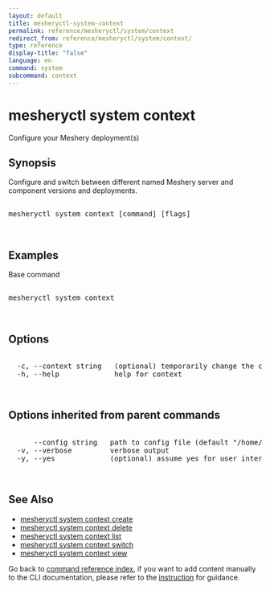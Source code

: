 ```yaml
---
layout: default
title: mesheryctl-system-context
permalink: reference/mesheryctl/system/context
redirect_from: reference/mesheryctl/system/context/
type: reference
display-title: "false"
language: en
command: system
subcommand: context
---
```


# mesheryctl system context

Configure your Meshery deployment(s)

## Synopsis

Configure and switch between different named Meshery server and component versions and deployments.
<pre class='codeblock-pre'>
<div class='codeblock'>
mesheryctl system context [command] [flags]

</div>
</pre> 

## Examples

Base command
<pre class='codeblock-pre'>
<div class='codeblock'>
mesheryctl system context

</div>
</pre> 

## Options

<pre class='codeblock-pre'>
<div class='codeblock'>
  -c, --context string   (optional) temporarily change the current context.
  -h, --help             help for context

</div>
</pre>

## Options inherited from parent commands

<pre class='codeblock-pre'>
<div class='codeblock'>
      --config string   path to config file (default "/home/runner/.meshery/config.yaml")
  -v, --verbose         verbose output
  -y, --yes             (optional) assume yes for user interactive prompts.

</div>
</pre>

## See Also

* [mesheryctl system context create](/reference/mesheryctl/system/context/create)
* [mesheryctl system context delete](/reference/mesheryctl/system/context/delete)
* [mesheryctl system context list](/reference/mesheryctl/system/context/list)
* [mesheryctl system context switch](/reference/mesheryctl/system/context/switch)
* [mesheryctl system context view](/reference/mesheryctl/system/context/view)

Go back to [command reference index](/reference/mesheryctl/), if you want to add content manually to the CLI documentation, please refer to the [instruction](/project/contributing/contributing-cli#preserving-manually-added-documentation) for guidance.
